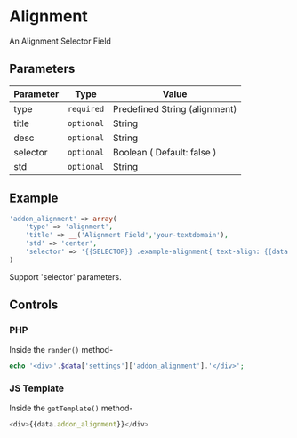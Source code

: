 # Alignment
An Alignment Selector Field

## Parameters
Parameter | Type | Value
--- | --- | ---
type | `required` | Predefined String (alignment)
title | `optional` | String
desc | `optional` | String
selector | `optional` | Boolean ( Default: false )
std | `optional` | String

## Example
```php
'addon_alignment' => array(
    'type' => 'alignment',
    'title' => __('Alignment Field','your-textdomain'),
    'std' => 'center',
    'selector' => '{{SELECTOR}} .example-alignment{ text-align: {{data.addon_alignment}}; }',
)
```
Support 'selector' parameters.


## Controls
### PHP
Inside the `rander()` method-
```php
echo '<div>'.$data['settings']['addon_alignment'].'</div>';
```

### JS Template
Inside the `getTemplate()` method-
```js
<div>{{data.addon_alignment}}</div>
```
